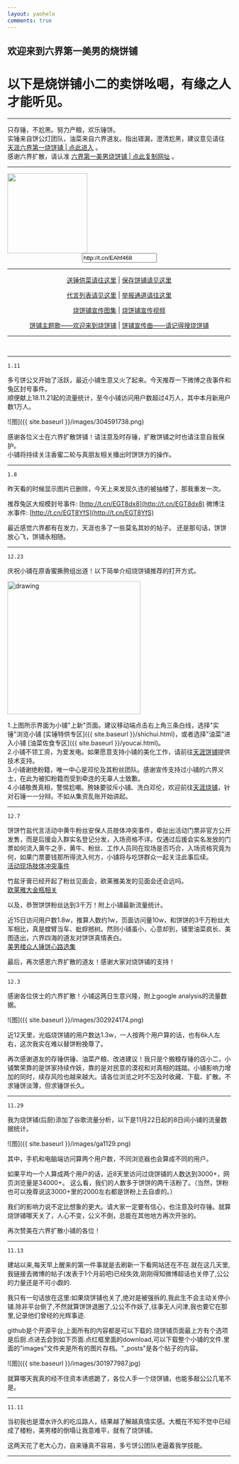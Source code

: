 ```yaml
---
layout: yaohelo
comments: true
---
```


## 欢迎来到六界第一美男的烧饼铺

# 以下是烧饼铺小二的卖饼吆喝，有缘之人才能听见。

---

只存锤，不尬黑。努力产粮，欢乐锤饼。  
实锤来自饼公灯团队，油菜来自六界道友。指出错漏，澄清尬黑，建议意见请往 <a target="_blank" href="http://bbs.tianya.cn/post-funinfo-7726050-1.shtml">天涯六界第一烧饼铺 | 点此进入</a> 。  
感谢六界扩散，请认准 <a href="javascript:myFunction()">六界第一美男烧饼铺 | 点此复制网址</a> 。

<script language="javascript">
function myFunction() {
  /* Get the text field */
  var copyText = document.getElementById("myInput");

  /* Select the text field */
  copyText.select();

  /* Copy the text inside the text field */
  document.execCommand("copy");

  /* Alert the copied text */
  alert("电脑端已复制小铺网址: " + copyText.value + "\n手机端请点击二维码下方网址手动复制，谢谢支持:P");
}
</script>

---

<img src="{{ site.baseurl }}/images/bingpu.png" height="180" width="180" />
<center><input type="text" onclick="this.setSelectionRange(0, this.value.length)" size="18" value="http://t.cn/EAhf468" id="myInput"></center>

---

<center>
<a target="_blank" href="http://bbs.tianya.cn/post-funinfo-7726050-1.shtml">送锤供菜请往这里</a> | 
<a href="#dxjja">保存饼铺请见这里</a><br>

<a target="_blank" href="{{ site.baseurl }}/daiyan.html">代言列表请见这里</a> | 
<a href="{{ site.baseurl }}/jubao.html">举报通道请往这里</a><br>

<a href="{{ site.baseurl }}/2018/11/烧饼铺宣传图集#dxjja">烧饼铺宣传图集</a> | 
<a href="https://m.weibo.cn/6763905640/4312925650828851">烧饼铺宣传视频</a><br>

<a target="_blank" href="http://star-fans.com/app/dist/play.html?id=709656&shareuserid=811078&sharetime=1542707843667&isqrcode=0&platform=5">饼铺主题歌——欢迎来到烧饼铺</a> | 
<a target="_blank" href="http://star-fans.com/app/dist/play.html?id=709642&shareuserid=811078&sharetime=1542707912515&isqrcode=0&platform=5">饼铺宣传曲——请记得搜烧饼铺</a>
</center>

---

<br>

---


    1.11
    
多亏饼公又开始了活跃，最近小铺生意又火了起来。今天推荐一下微博之夜事件和兔区封号事件。  
顺便献上18.11.21起的流量统计，至今小铺访问用户数超过4万人，其中本月新用户数1万人。  

![图]({{ site.baseurl }}/images/304591738.png)

感谢各位义士在六界扩散饼铺！请注意及时存锤，扩散饼铺之时也请注意自我保护。  
小铺将持续关注香蜜二轮与真朋友相关播出时饼饼方的操作。

---

    1.8

昨天看的时候显示图片已删除，今天上来发现久违的被抽楼了，那我重发一次。

推荐兔区大规模封号事件: [http://t.cn/EGT8dx8](http://t.cn/EGT8dx8)
微博注水事件: [http://t.cn/EGT8YfS](http://t.cn/EGT8YfS)

最近感觉六界都有在发力，天涯也多了一些莫名其妙的帖子。
还是那句话，饼饼放心飞，饼铺永相随。

---

    12.23

庆祝小铺在原香蜜撕胯组出道！以下简单介绍烧饼铺推荐的打开方式。

<img src="{{ site.baseurl }}/images/bpsm.png" alt="drawing" width="300"/>

1.上图所示界面为小铺"上新"页面。建议移动端点击右上角三条白线，选择"实锤"浏览小铺 [实锤特供专区]({{ site.baseurl }}/shichui.html)，或者选择"油菜"进入小铺 [油菜佐食专区]({{ site.baseurl }}/youcai.html)。  
2.小铺不领工资，为爱发电。如果愿意支持小铺的美化工作，请前往<a target="_blank" href="http://bbs.tianya.cn/post-funinfo-7726050-1.shtml">天涯饼铺</a>提供技术支持。  
3.小铺谢绝粉籍，唯一中心是邓伦及其粉丝团队。感谢宣传支持过小铺的六界义士，在此为被扣粉籍而受到牵连的无辜人士致歉。  
4.小铺敬畏真相，警惕尬嘲。胯妹要驳斥小铺、洗白邓伦，欢迎前往<a target="_blank" href="http://bbs.tianya.cn/post-funinfo-7726050-1.shtml">天涯烧铺</a>，针对石锤一一分辩。不如从集资乱账开始讲起。

---

    12.7


饼饼竹盐代言活动中黄牛粉丝安保人员肢体冲突事件，牵扯出活动门票非官方公开发售，而是后援会入群实名登记分发，入场资格不详。仅通过后援会实名发放的门票如何流入黄牛之手，黄牛、粉丝、工作人员同在现场是否巧合，入场资格究竟为何，如果门票要钱那所得流入何方，小铺将与吃饼群众一起关注此事后续。  
[活动现场肢体冲突事件](http://t.cn/EyTEqR3)

竹盐牙膏已经开起了粉丝见面会，欧莱雅美发的见面会还会远吗。  
[欧莱雅大金瓶相关](http://t.cn/ELBRluM)

以及，恭贺饼饼粉丝达到3千万！附上小铺最新流量统计。

近15日访问用户数1.8w，推算人数约1w，页面访问量10w，和饼饼的3千万粉丝大军相比，真是螳臂当车、蚍蜉撼树。然则小铺虽小，心意却到，铺里油菜疯长、美图迭出，六界四海的道友对饼饼真情表白。  
[美男楼众人锤饼心路选集](http://t.cn/EyTEYyx)

最后，再次感恩六界扩散的道友！感谢大家对烧饼铺的支持！

---

    12.3

感谢各位侠士的六界扩散！小铺这两日生意兴隆，附上google analysis的流量数据。

![图]({{ site.baseurl }}/images/302924174.png)

近12天里，光临烧饼铺的用户数达1.3w，一人按两个用户算的话，也有6k人左右，这次我实在难以替饼粉挽尊了。

再次感谢道友的存锤供锤、油菜产粮、改进建议！我只是个搬粮存锤的店小二，小铺繁荣靠的是饼家持续作妖，靠的是对民意的漠视和对真相的践踏。小铺影响力增加的同时，续存风险也越来越大。请各位浏览之时不忘及时收藏、下载、扩散。不求锤饼淡薄，但求锤饼长久。

---

    11.29

我为烧饼铺(后厨)添加了谷歌流量分析，以下是11月22日起的8日间小铺的流量数据统计。

![图]({{ site.baseurl }}/images/ga1129.png)

其中，手机和电脑端访问算两个用户数，不同浏览器也会算成不同的用户。

如果平均一个人算成两个用户的话，近8天里访问过烧饼铺的人数达到3000+，网页浏览量是34000+。
这么看，我们的人数多于饼饼的两千活粉了。（当然，饼粉也可以挽尊说这3000+里的2000左右都是饼粉上去自虐的。）

我们的影响力说不定比想象的更大。请大家一定要有信心，也注意及时存锤。就算烧饼铺哪天关了，人心不变，公义不倒，总能在其他地方再次开张的。

再次赞美在六界扩散小铺的各位！

<a class="anchor" name="dxjja"></a>

---

    11.13

建站以来,每天早上醒来的第一件事就是去刷新一下看网站还在不在.就在这几天里,我链接去微博的帖子(发表于1个月前吧)已经失效,刚刚得知微博超话也关停了,公公的力量还是不可小觑的.

我只有一句话放在这里:如果烧饼铺也关了,绝对是被强拆的,我此生不会主动关停小铺.除非平台倒了,不然就算饼饼退圈了,公公不作妖了,往事无人问津,我也要它在那里,记录他们曾经的光辉事迹.

github是个开源平台,上面所有的内容都是可以下载的.烧饼铺页面最上方有个选项是后厨.点进去会到如下页面.点红框里面的download,可以下载整个小铺的文件.里面的"images"文件夹是所有的图片存档。"_posts"是各个帖子的内容。

![图]({{ site.baseurl }}/images/301977987.jpg)
    
就算哪天我真的经不住资本诱惑跪了，各位人手一个烧饼铺，也能多敲公公几笔不是。


---

    11.11

当初我也是潜水许久的吃瓜路人，结果越了解越真情实感。大概在不知不觉中已经成了楼粉，美男楼的倒塌让我意难平，就有了烧饼铺。

这两天花了老大心力，自来锤真不容易，多亏饼公团队老逼着我学技能。

---
